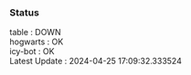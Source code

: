 ### Status


table : DOWN  
hogwarts : OK  
icy-bot : OK  
Latest Update : 2024-04-25 17:09:32.333524
